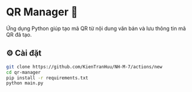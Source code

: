 # QR Manager 📱

Ứng dụng Python giúp tạo mã QR từ nội dung văn bản và lưu thông tin mã QR đã tạo.

## ⚙️ Cài đặt

```bash
git clone https://github.com/KienTranHuu/NH-M-7/actions/new
cd qr-manager
pip install -r requirements.txt
python main.py
